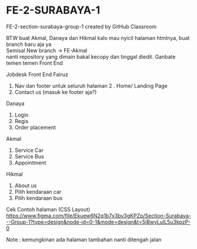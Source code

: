 # FE-2-SURABAYA-1
FE-2-section-surabaya-group-1 created by GitHub Classroom

BTW buat Akmal, Danaya dan Hikmal kalo mau nyicil halaman htmlnya, buat branch baru aja ya <br>
Semisal New branch -> FE-Akmal <br>
nanti repository yang dimain bakal kecopy dan tinggal diedit. Ganbate temen temen Front End

Jobdesk Front End
Fairuz
1. Nav dan footer untuk seluruh halaman
2 . Home/ Landing Page
3. Contact us (masuk ke footer aja?)

Danaya
1. Login 
2. Regis
3. Order placement

Akmal
1. Service Car
2. Service Bus
3. Appointment

Hikmal
1. About us
2. Pilih kendaraan car
3. Pilih kendaraan bus

Cek Contoh halaman (CSS Layout)
https://www.figma.com/file/Ekuew6N2q1b7x3bv3gKPZp/Section-Surabaya---Group-1?type=design&node-id=0-1&mode=design&t=5jBwyLulL5u3kpzP-0

Note : kemungkinan ada halaman tambahan nanti ditengah jalan
